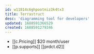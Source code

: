 ```yaml
---
id: w11814c6ghpootniz3k4tx3
title: Terrastruct
desc: 'diagramming tool for developers'
updated: 1688591366529
created: 1688591279346
---
```


- [[c.Pricing]] $20 month/user
- [[p.supports]] [[prdct.d2]]